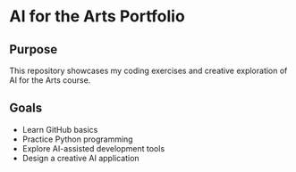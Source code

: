# AI for the Arts Portfolio

## Purpose
This repository showcases my coding exercises and creative exploration of AI for the Arts course.

## Goals
- Learn GitHub basics
- Practice Python programming
- Explore AI-assisted development tools
- Design a creative AI application
